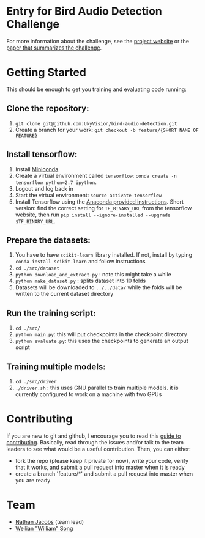 # Entry for Bird Audio Detection Challenge

For more information about the challenge, see the [project
website](http://machine-listening.eecs.qmul.ac.uk/bird-audio-detection-challenge/)
or the [paper that summarizes the
challenge](https://arxiv.org/abs/1608.03417).

# Getting Started

This should be enough to get you training and evaluating code running:

## Clone the repository:

1. `git clone git@github.com:UkyVision/bird-audio-detection.git`
1. Create a branch for your work: `git checkout -b feature/{SHORT NAME OF FEATURE}`

## Install tensorflow:

1. Install [Miniconda](http://conda.pydata.org/miniconda.html).
1. Create a virtual environment called `tensorflow`: `conda create -n tensorflow python=2.7 ipython`.
1. Logout and log back in
1. Start the virtual environment: `source activate tensorflow`
1. Install Tensorflow using the [Anaconda provided
instructions](https://www.tensorflow.org/versions/master/get_started/os_setup.html#anaconda-installation). Short version: find
the correct setting for `TF_BINARY_URL` from the tensorflow website, then run
`pip install --ignore-installed --upgrade $TF_BINARY_URL`.

## Prepare the datasets:

1. You have to have `scikit-learn` library installed. If not, install by typing `conda install scikit-learn` and follow instructions
1. `cd ./src/dataset`
1. `python download_and_extract.py` : note this might take a while
1. `python make_dataset.py` : splits dataset into 10 folds
1. Datasets will be downloaded to `../../data/` while the folds will be written to the current dataset directory

## Run the training script:

1. `cd ./src/`
1. `python main.py`: this will put checkpoints in the checkpoint directory
1. `python evaluate.py`: this uses the checkpoints to generate an output script 

## Training multiple models:

1. `cd ./src/driver`
1. `./driver.sh` : this uses GNU parallel to train multiple models.  it is currently configured to work on a machine
with two GPUs

# Contributing

If you are new to git and github, I encourage you to read this [guide to
contributing](http://blog.davidecoppola.com/2016/11/howto-contribute-to-open-source-project-on-github/).
Basically, read through the issues and/or talk to the team leaders to
see what would be a useful contribution. Then, you can either: 

- fork the repo (please keep it private for now), write your code,
    verify that it works, and submit a pull request into master when it is ready
- create a branch 'feature/*' and submit a pull request into master
    when you are ready

# Team

- [Nathan Jacobs](https://github.com/jacobsn) (team lead)
- [Weilian "William" Song](https://github.com/weiliansong)

